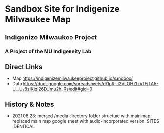
# Sandbox Site for Indigenize Milwaukee Map
## Indigenize Milwaukee Project
### A Project of the MU Indigeneity Lab
 

## Direct Links
- Map https://indigenizemilwaukeeproject.github.io/sandbox/
- Data https://docs.google.com/spreadsheets/d/1pR-d2VLOHZIzATFjTA5-U__Uv8zlKjqi26DUmu2h_Rs/edit#gid=0

## History & Notes
- 2021.08.23: merged /media directory folder structure with main map; replaced main map google sheet with audio-incorporated version. SITES IDENTICAL
